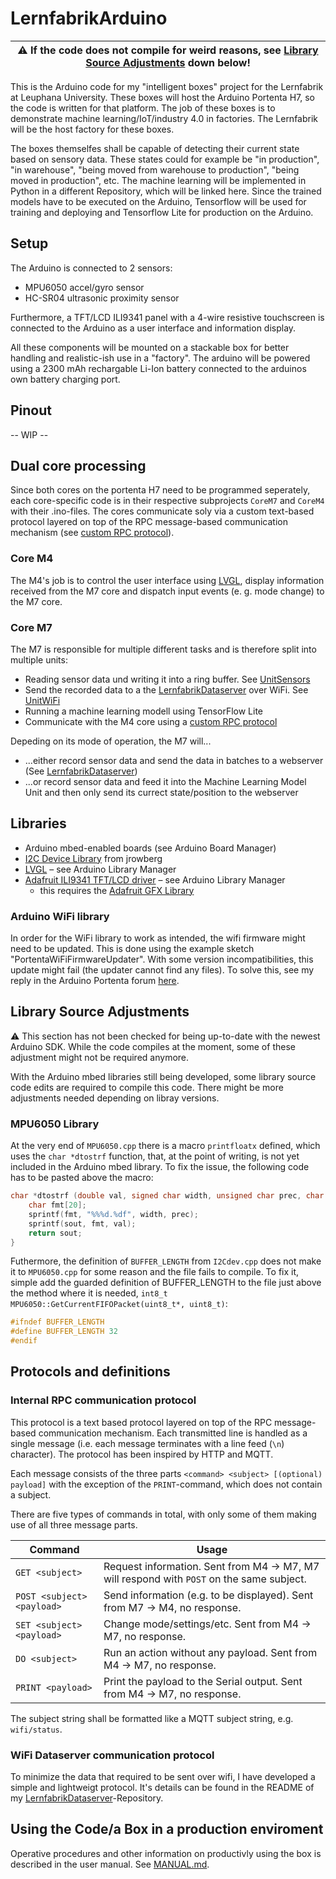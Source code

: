 # LernfabrikArduino

| :warning: If the code does not compile for weird reasons, see [Library Source Adjustments](#Library-Source-Adjustments) down below! |
| -- |

This is the Arduino code for my "intelligent boxes" project for the Lernfabrik at Leuphana University. These boxes will host the Arduino Portenta H7, so the code is written for that platform. The job of these boxes is to demonstrate machine learning/IoT/industry 4.0 in factories. The Lernfabrik will be the host factory for these boxes.

The boxes themselfes shall be capable of detecting their current state based on sensory data. These states could for example be "in production", "in warehouse", "being moved from warehouse to production", "being moved in production", etc. The machine learning will be implemented in Python in a different Repository, which will be linked here. Since the trained models have to be executed on the Arduino, Tensorflow will be used for training and deploying and Tensorflow Lite for production on the Arduino.

## Setup
The Arduino is connected to 2 sensors:
- MPU6050 accel/gyro sensor
- HC-SR04 ultrasonic proximity sensor

Furthermore, a TFT/LCD ILI9341 panel with a 4-wire resistive touchscreen is connected to the Arduino as a user interface and information display.

All these components will be mounted on a stackable box for better handling and realistic-ish use in a "factory". The arduino will be powered using a 2300 mAh rechargable Li-Ion battery connected to the arduinos own battery charging port.

## Pinout
-- WIP --

## Dual core processing
Since both cores on the portenta H7 need to be programmed seperately, each core-specific code is in their respective subprojects `CoreM7` and `CoreM4` with their .ino-files. The cores communicate soly via a custom text-based protocol layered on top of the RPC message-based communication mechanism (see [custom RPC protocol](#Internal-RPC-communication-protocol)).

### Core M4
The M4's job is to control the user interface using [LVGL](https://lvgl.io/), display information received from the M7 core and dispatch input events (e. g. mode change) to the M7 core.

### Core M7
The M7 is responsible for multiple different tasks and is therefore split into multiple units:

- Reading sensor data und writing it into a ring buffer. See [UnitSensors](/CoreM7/UnitSensors.h)
- Send the recorded data to a the [LernfabrikDataserver](https://github.com/Lennart401/LernfabrikDataserver) over WiFi. See [UnitWiFi](/CoreM7/UnitWiFi.h)
- Running a machine learning modell using TensorFlow Lite
- Communicate with the M4 core using a [custom RPC protocol](#Internal-RPC-communication-protocol)

Depeding on its mode of operation, the M7 will...
- ...either record sensor data and send the data in batches to a webserver (See [LernfabrikDataserver](https://github.com/Lennart401/LernfabrikDataserver))
- ...or record sensor data and feed it into the Machine Learning Model Unit and then only send its currect state/position to the webserver

## Libraries
- Arduino mbed-enabled boards (see Arduino Board Manager)
- [I2C Device Library](https://github.com/jrowberg/i2cdevlib) from jrowberg
- [LVGL](https://lvgl.io) &ndash; see Arduino Library Manager
- [Adafruit ILI9341 TFT/LCD driver](https://github.com/adafruit/Adafruit_ILI9341) &ndash; see Arduino Library Manager
    - this requires the [Adafruit GFX Library](https://github.com/adafruit/Adafruit-GFX-Library)

### Arduino WiFi library
In order for the WiFi library to work as intended, the wifi firmware might need to be updated. This is done using the example sketch "PortentaWiFiFirmwareUpdater". With some version incompatibilities, this update might fail (the updater cannot find any files). To solve this, see my reply in the Arduino Portenta forum [here](https://forum.arduino.cc/index.php?topic=712615.msg4862415#msg4862415).

## Library Source Adjustments
:warning: This section has not been checked for being up-to-date with the newest Arduino SDK. While the code compiles at the moment, some of these adjustment might not be required anymore.

With the Arduino mbed libraries still being developed, some library source code edits are required to compile this code. There might be more adjustments needed depending on libray versions.

### MPU6050 Library
At the very end of `MPU6050.cpp` there is a macro `printfloatx` defined, which uses the `char *dtostrf` function, that, at the point of writing, is not yet included in the Arduino mbed library. To fix the issue, the following code has to be pasted above the macro:

```c++
char *dtostrf (double val, signed char width, unsigned char prec, char *sout) {
    char fmt[20];
    sprintf(fmt, "%%%d.%df", width, prec);
    sprintf(sout, fmt, val);
    return sout;
}
```

Futhermore, the definition of `BUFFER_LENGTH` from `I2Cdev.cpp` does not make it to `MPU6050.cpp` for some reason and the file fails to compile. To fix it, simple add the guarded definition of BUFFER_LENGTH to the file just above the method where it is needed, `int8_t MPU6050::GetCurrentFIFOPacket(uint8_t*, uint8_t)`:

```c++
#ifndef BUFFER_LENGTH
#define BUFFER_LENGTH 32
#endif
```

## Protocols and definitions

### Internal RPC communication protocol
This protocol is a text based protocol layered on top of the RPC message-based communication mechanism. Each transmitted line is handled as a single message (i.e. each message terminates with a line feed (`\n`) character). The protocol has been inspired by HTTP and MQTT.

Each message consists of the three parts `<command> <subject> [(optional) payload]` with the exception of the `PRINT`-command, which does not contain a subject.

There are five types of commands in total, with only some of them making use of all three message parts.

| Command                    | Usage                                                                                     |
| -------------------------- | ----------------------------------------------------------------------------------------- |
| `GET <subject>`            | Request information. Sent from M4 -> M7, M7 will respond with `POST` on the same subject. |
| `POST <subject> <payload>` | Send information (e.g. to be displayed). Sent from M7 -> M4, no response.                 |
| `SET <subject> <payload>`  | Change mode/settings/etc. Sent from M4 -> M7, no response.                                |
| `DO <subject>`             | Run an action without any payload. Sent from M4 -> M7, no response.                       |
| `PRINT <payload>`          | Print the payload to the Serial output. Sent from M4 -> M7, no response.                  |

The subject string shall be formatted like a MQTT subject string, e.g. `wifi/status`.

### WiFi Dataserver communication protocol
To minimize the data that required to be sent over wifi, I have developed a simple and lightweigt protocol. It's details can be found in the README of my [LernfabrikDataserver](https://github.com/Lennart401/LernfabrikDataserver/#communication-protocol)-Repository.

## Using the Code/a Box in a production enviroment
Operative procedures and other information on productivly using the box is described in the user manual. See [MANUAL.md](https://github.com/Lennart401/LernfabrikArduino/blob/main/MANUAL.md).
